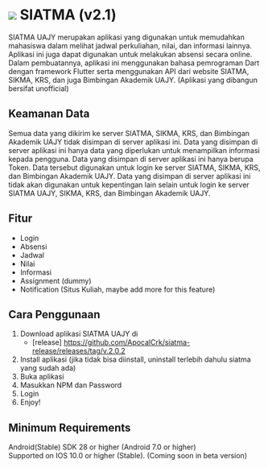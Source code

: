 
# ![](https://upload.wikimedia.org/wikipedia/id/thumb/d/df/UAJY_LOGOGRAM.svg/1200px-UAJY_LOGOGRAM.svg.png) SIATMA (v2.1)

SIATMA UAJY merupakan aplikasi yang digunakan untuk memudahkan mahasiswa dalam melihat jadwal perkuliahan, nilai, dan informasi lainnya. Aplikasi ini juga dapat digunakan untuk melakukan absensi secara online. Dalam pembuatannya, aplikasi ini menggunakan bahasa pemrograman Dart dengan framework Flutter serta menggunakan API dari website SIATMA, SIKMA, KRS, dan juga Bimbingan Akademik UAJY. (Aplikasi yang dibangun bersifat unofficial)

## Keamanan Data
Semua data yang dikirim ke server SIATMA, SIKMA, KRS, dan Bimbingan Akademik UAJY tidak disimpan di server aplikasi ini. Data yang disimpan di server aplikasi ini hanya data yang diperlukan untuk menampilkan informasi kepada pengguna. Data yang disimpan di server aplikasi ini hanya berupa Token. Data tersebut digunakan untuk login ke server SIATMA, SIKMA, KRS, dan Bimbingan Akademik UAJY. Data yang disimpan di server aplikasi ini tidak akan digunakan untuk kepentingan lain selain untuk login ke server SIATMA UAJY, SIKMA, KRS, dan Bimbingan Akademik UAJY.

## Fitur

  * Login
  * Absensi
  * Jadwal
  * Nilai 
  * Informasi
  * Assignment (dummy)
  * Notification (Situs Kuliah, maybe add more for this feature)

## Cara Penggunaan

  1. Download aplikasi SIATMA UAJY di
     - [release] https://github.com/ApocalCrk/siatma-release/releases/tag/v.2.0.2
  3. Install aplikasi (jika tidak bisa diinstall, uninstall terlebih dahulu siatma yang sudah ada)
  4. Buka aplikasi
  5. Masukkan NPM dan Password
  6. Login
  7. Enjoy!

## Minimum Requirements
Android(Stable) SDK 28 or higher (Android 7.0 or higher)
<br>
Supported on IOS 10.0 or higher (Stable). (Coming soon in beta version)

